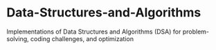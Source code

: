 # Data-Structures-and-Algorithms
Implementations of Data Structures and Algorithms (DSA) for problem-solving, coding challenges, and optimization
